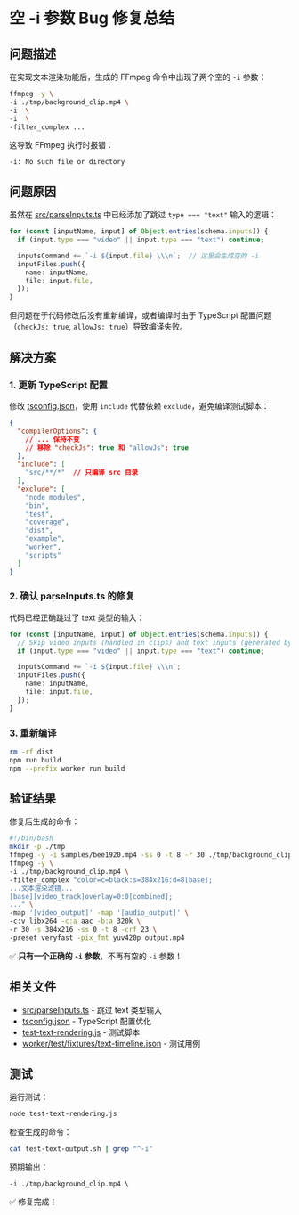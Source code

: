 # 空 -i 参数 Bug 修复总结

## 问题描述

在实现文本渲染功能后，生成的 FFmpeg 命令中出现了两个空的 `-i` 参数：

```bash
ffmpeg -y \
-i ./tmp/background_clip.mp4 \
-i  \
-i  \
-filter_complex ...
```

这导致 FFmpeg 执行时报错：
```
-i: No such file or directory
```

## 问题原因

虽然在 [src/parseInputs.ts](src/parseInputs.ts) 中已经添加了跳过 `type === "text"` 输入的逻辑：

```typescript
for (const [inputName, input] of Object.entries(schema.inputs)) {
  if (input.type === "video" || input.type === "text") continue;

  inputsCommand += `-i ${input.file} \\\n`;  // 这里会生成空的 -i
  inputFiles.push({
    name: inputName,
    file: input.file,
  });
}
```

但问题在于代码修改后没有重新编译，或者编译时由于 TypeScript 配置问题（`checkJs: true`, `allowJs: true`）导致编译失败。

## 解决方案

### 1. 更新 TypeScript 配置

修改 [tsconfig.json](tsconfig.json)，使用 `include` 代替依赖 `exclude`，避免编译测试脚本：

```json
{
  "compilerOptions": {
    // ... 保持不变
    // 移除 "checkJs": true 和 "allowJs": true
  },
  "include": [
    "src/**/*"  // 只编译 src 目录
  ],
  "exclude": [
    "node_modules",
    "bin",
    "test",
    "coverage",
    "dist",
    "example",
    "worker",
    "scripts"
  ]
}
```

### 2. 确认 parseInputs.ts 的修复

代码已经正确跳过了 text 类型的输入：

```typescript
for (const [inputName, input] of Object.entries(schema.inputs)) {
  // Skip video inputs (handled in clips) and text inputs (generated by drawtext filter)
  if (input.type === "video" || input.type === "text") continue;

  inputsCommand += `-i ${input.file} \\\n`;
  inputFiles.push({
    name: inputName,
    file: input.file,
  });
}
```

### 3. 重新编译

```bash
rm -rf dist
npm run build
npm --prefix worker run build
```

## 验证结果

修复后生成的命令：

```bash
#!/bin/bash
mkdir -p ./tmp
ffmpeg -y -i samples/bee1920.mp4 -ss 0 -t 8 -r 30 ./tmp/background_clip.mp4
ffmpeg -y \
-i ./tmp/background_clip.mp4 \
-filter_complex "color=c=black:s=384x216:d=8[base];
...文本渲染滤镜...
[base][video_track]overlay=0:0[combined];
..." \
-map '[video_output]' -map '[audio_output]' \
-c:v libx264 -c:a aac -b:a 320k \
-r 30 -s 384x216 -ss 0 -t 8 -crf 23 \
-preset veryfast -pix_fmt yuv420p output.mp4
```

✅ **只有一个正确的 `-i` 参数**，不再有空的 `-i` 参数！

## 相关文件

- [src/parseInputs.ts](src/parseInputs.ts) - 跳过 text 类型输入
- [tsconfig.json](tsconfig.json) - TypeScript 配置优化
- [test-text-rendering.js](test-text-rendering.js) - 测试脚本
- [worker/test/fixtures/text-timeline.json](worker/test/fixtures/text-timeline.json) - 测试用例

## 测试

运行测试：
```bash
node test-text-rendering.js
```

检查生成的命令：
```bash
cat test-text-output.sh | grep "^-i"
```

预期输出：
```
-i ./tmp/background_clip.mp4 \
```

✅ 修复完成！
